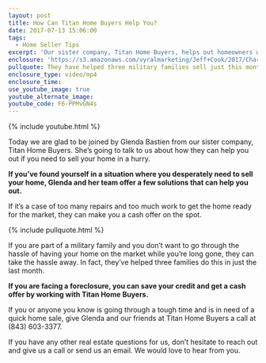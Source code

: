 ```yaml
---
layout: post
title: How Can Titan Home Buyers Help You?
date: 2017-07-13 15:06:00
tags:
  - Home Seller Tips
excerpt: 'Our sister company, Titan Home Buyers, helps out homeowners who face an uphill battle in selling their home. They give those homeowners an easy way out, complete with a cash offer.'
enclosure: 'https://s3.amazonaws.com/vyralmarketing/Jeff+Cook/2017/Charleston+Real+Estate+Agent-+Titan+Home+Buyers.mp4'
pullquote: They have helped three military families sell just this month.
enclosure_type: video/mp4
enclosure_time:
use_youtube_image: true
youtube_alternate_image:
youtube_code: F6-PPMvGN4s
---
```



{% include youtube.html %}

Today we are glad to be joined by Glenda Bastien from our sister company, Titan Home Buyers. She’s going to talk to us about how they can help you out if you need to sell your home in a hurry.

**If you’ve found yourself in a situation where you desperately need to sell your home, Glenda and her team offer a few solutions that can help you out.**

If it’s a case of too many repairs and too much work to get the home ready for the market, they can make you a cash offer on the spot.

{% include pullquote.html %}

If you are part of a military family and you don’t want to go through the hassle of having your home on the market while you’re long gone, they can take the hassle away. In fact, they’ve helped three families do this in just the last month.

**If you are facing a foreclosure, you can save your credit and get a cash offer by working with Titan Home Buyers.**

If you or anyone you know is going through a tough time and is in need of a quick home sale, give Glenda and our friends at Titan Home Buyers a call at (843) 603-3377.

If you have any other real estate questions for us, don’t hesitate to reach out and give us a call or send us an email. We would love to hear from you.
<br>